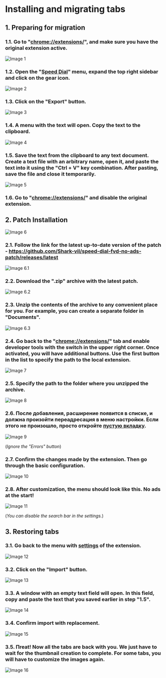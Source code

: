 # Installing and migrating tabs

## 1. Preparing for migration

### 1.1. Go to "[chrome://extensions/](chrome://extensions/)", and make sure you have the original extension active.

![Image 1](./img/1.png)

### 1.2. Open the "[Speed Dial](chrome-extension://kdahjheocamiknmlpiinagkkkcmpcbmal/options.html)" menu, expand the top right sidebar and click on the gear icon.

![Image 2](./img/2.png)

### 1.3. Click on the "Export" button.

![Image 3](./img/3.png)

### 1.4. A menu with the text will open. Copy the text to the clipboard.

![Image 4](./img/4.png)

### 1.5. Save the text from the clipboard to any text document. Create a text file with an arbitrary name, open it, and paste the text into it using the "Ctrl + V" key combination. After pasting, save the file and close it temporarily.

![Image 5](./img/5.png)

### 1.6. Go to "[chrome://extensions/](chrome://extensions/)" and disable the original extension.

## 2. Patch Installation

![Image 6](./img/6.png)

### 2.1. Follow the link for the latest up-to-date version of the patch - https://github.com/Shark-vil/speed-dial-fvd-no-ads-patch/releases/latest

![Image 6.1](./img/6.1.png)

### 2.2. Download the ".zip" archive with the latest patch.

![Image 6.2](./img/6.2.png)

### 2.3. Unzip the contents of the archive to any convenient place for you. For example, you can create a separate folder in "Documents".

![Image 6.3](./img/6.3.png)

### 2.4. Go back to the "[chrome://extensions/](chrome://extensions/)" tab and enable developer tools with the switch in the upper right corner. Once activated, you will have additional buttons. Use the first button in the list to specify the path to the local extension.

![Image 7](./img/7.png)

### 2.5. Specify the path to the folder where you unzipped the archive.

![Image 8](./img/8.png)

### 2.6. После добавления, расширение появится в списке, и должна произойти переадресация в меню настройки. Если этого не произошло, просто откройте [пустую вкладку](chrome://newtab/).

![Image 9](./img/9.png)

(*Ignore the "Errors" button*)

### 2.7. Confirm the changes made by the extension. Then go through the basic configuration.

![Image 10](./img/10.png)

### 2.8. After customization, the menu should look like this. No ads at the start!

![Image 11](./img/11.png)

(*You can disable the search bar in the settings.*)


## 3. Restoring tabs

### 3.1. Go back to the menu with [settings](chrome-extension://kdahjheocamiknmlpiinagkkkcmpcbmal/options.html) of the extension.

![Image 12](./img/12.png)

### 3.2. Click on the "Import" button.

![Image 13](./img/13.png)

### 3.3. A window with an empty text field will open. In this field, copy and paste the text that you saved earlier in step "1.5".

![Image 14](./img/14.png)

### 3.4. Confirm import with replacement.

![Image 15](./img/15.png)

### 3.5. Пreat! Now all the tabs are back with you. We just have to wait for the thumbnail creation to complete. For some tabs, you will have to customize the images again.

![Image 16](./img/16.png)